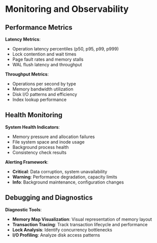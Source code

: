 # Monitoring and Observability

## Performance Metrics

**Latency Metrics**:
- Operation latency percentiles (p50, p95, p99, p999)
- Lock contention and wait times
- Page fault rates and memory stalls
- WAL flush latency and throughput

**Throughput Metrics**:
- Operations per second by type
- Memory bandwidth utilization
- Disk I/O patterns and efficiency
- Index lookup performance

## Health Monitoring

**System Health Indicators**:
- Memory pressure and allocation failures
- File system space and inode usage
- Background process health
- Consistency check results

**Alerting Framework**:
- **Critical**: Data corruption, system unavailability
- **Warning**: Performance degradation, capacity limits
- **Info**: Background maintenance, configuration changes

## Debugging and Diagnostics

**Diagnostic Tools**:
- **Memory Map Visualization**: Visual representation of memory layout
- **Transaction Tracing**: Track transaction lifecycle and performance
- **Lock Analysis**: Identify concurrency bottlenecks
- **I/O Profiling**: Analyze disk access patterns
